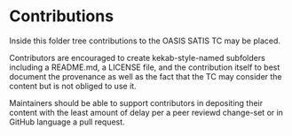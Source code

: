 # Contributions

Inside this folder tree contributions to the OASIS SATIS TC may be placed.

Contributors are encouraged to create kekab-style-named subfolders including
a README.md, a LICENSE file, and the contribution itself to best document
the provenance as well as the fact that the TC may consider the content but
is not obliged to use it.

Maintainers should be able to support contributors in depositing their content
with the least amount of delay per a peer reviewd change-set or in GitHub
language a pull request.
